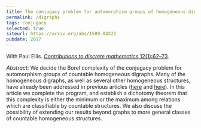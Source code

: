 ```yaml
---
title: The conjugacy problem for automorphism groups of homogeneous digraphs
permalink: /digraphs
tags: conjugacy
selected: true
siteurl: https://arxiv.org/abs/1509.04222
pubdate: 2017
---
```


With Paul Ellis. [*Contributions to discrete mathematics* 12(1):62–73](https://doi.org/10.11575/cdm.v12i1.62551).<!--more-->

*Abstract*: We decide the Borel complexity of the conjugacy problem for automorphism groups of countable homogeneous digraphs. Many of the homogeneous digraphs, as well as several other homogeneous structures, have already been addressed in previous articles ([here](/summer) and [here](/conjugacy)). In this article we complete the program, and establish a dichotomy theorem that this complexity is either the minimum or the maximum among relations which are classifiable by countable structures. We also discuss the possibility of extending our results beyond graphs to more general classes of countable homogeneous structures.
